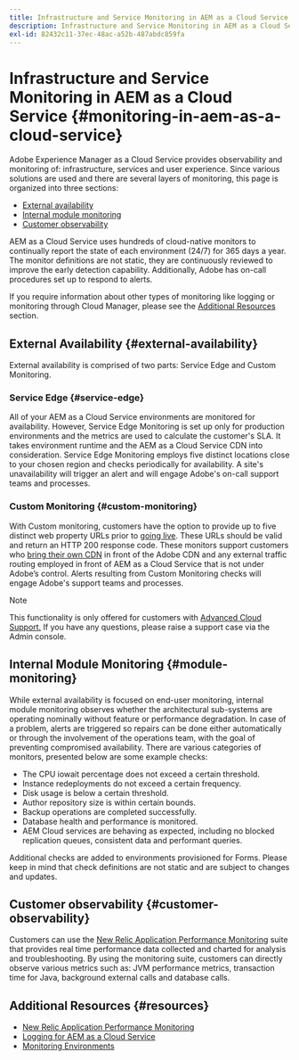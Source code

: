 ```yaml
---
title: Infrastructure and Service Monitoring in AEM as a Cloud Service
description: Infrastructure and Service Monitoring in AEM as a Cloud Service
exl-id: 82432c11-37ec-48ac-a52b-487abdc859fa
---
```

# Infrastructure and Service Monitoring in AEM as a Cloud Service {#monitoring-in-aem-as-a-cloud-service}

Adobe Experience Manager as a Cloud Service provides observability and monitoring of: infrastructure, services and user experience. Since various solutions are used and there are several layers of monitoring, this page is organized into three sections:

* [External availability](#external-availability)
* [Internal module monitoring](#module-monitoring)
* [Customer observability](#customer-observability)

AEM as a Cloud Service uses hundreds of cloud-native monitors to continually report the state of each environment (24/7) for 365 days a year. The monitor definitions are not static, they are continuously reviewed to improve the early detection capability. Additionally, Adobe has on-call procedures set up to respond to alerts.

If you require information about other types of monitoring like logging or monitoring through Cloud Manager, please see the [Additional Resources](#resources) section.

## External Availability {#external-availability}

External availability is comprised of two parts: Service Edge and Custom Monitoring.

### Service Edge {#service-edge}

All of your AEM as a Cloud Service environments are monitored for availability. However, Service Edge Monitoring is set up only for production environments and the metrics are used to calculate the customer's SLA. It takes environment runtime and the AEM as a Cloud Service CDN into consideration. Service Edge Monitoring employs five distinct locations close to your chosen region and checks periodically for availability. A site's unavailability will trigger an alert and will engage Adobe's on-call support teams and processes.

### Custom Monitoring {#custom-monitoring}

With Custom monitoring, customers have the option to provide up to five distinct web property URLs prior to [going live](/help/journey-migration/go-live.md). These URLs should be valid and return an HTTP 200 response code. These monitors support customers who [bring their own CDN](/help/implementing/dispatcher/cdn.md#point-to-point-CDN) in front of the Adobe CDN  and any external traffic routing employed in front of AEM as a Cloud Service that is not under Adobe’s control. Alerts resulting from Custom Monitoring checks will engage Adobe's support teams and processes.

>[!NOTE]
>
> This functionality is only offered for customers with [Advanced Cloud Support.](https://experienceleague.adobe.com/docs/support-resources/data-sheets/overview.html#support-add-ons) If you have any questions, please raise a support case via the Admin console.

## Internal Module Monitoring {#module-monitoring}

While external availability is focused on end-user monitoring, internal module monitoring observes whether the architectural sub-systems are operating nominally without feature or performance degradation. In case of a problem, alerts are triggered so repairs can be done either automatically or through the involvement of the operations team, with the goal of preventing compromised availability. There are various categories of monitors, presented below are some example checks:

* The CPU iowait percentage does not exceed a certain threshold.
* Instance redeployments do not exceed a certain frequency.
* Disk usage is below a certain threshold.
* Author repository size is within certain bounds.
* Backup operations are completed successfully.
* Database health and performance is monitored.
* AEM Cloud services are behaving as expected, including no blocked replication queues, consistent data and performant queries.

Additional checks are added to environments provisioned for Forms. Please keep in mind that check definitions are not static and are subject to changes and updates.

## Customer observability {#customer-observability}

Customers can use the [New Relic Application Performance Monitoring](https://experienceleague.adobe.com/docs/experience-manager-cloud-service/content/implementing/using-cloud-manager/user-access-new-relic.html) suite that provides real time performance data collected and charted for analysis and troubleshooting. By using the monitoring suite, customers can directly observe various metrics such as: JVM performance metrics, transaction time for Java, background external calls and database calls.

## Additional Resources {#resources}

* [New Relic Application Performance Monitoring](https://experienceleague.adobe.com/docs/experience-manager-cloud-service/content/implementing/using-cloud-manager/user-access-new-relic.html)
* [Logging for AEM as a Cloud Service](https://experienceleague.adobe.com/docs/experience-manager-cloud-service/content/implementing/developing/logging.html)
* [Monitoring Environments](https://experienceleague.adobe.com/docs/experience-manager-cloud-manager/content/using/monitoring-environments.html)
